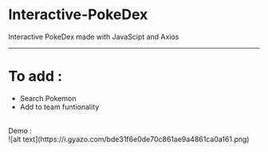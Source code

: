 # Interactive-PokeDex
Interactive PokeDex made with JavaScipt and Axios
**************************************************
# To add :
* Search Pokemon
* Add to team funtionality
<br />
Demo : 
<br />
![alt text](https://i.gyazo.com/bde31f6e0de70c861ae9a4861ca0a161.png)
